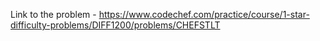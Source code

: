 Link to the problem - https://www.codechef.com/practice/course/1-star-difficulty-problems/DIFF1200/problems/CHEFSTLT
